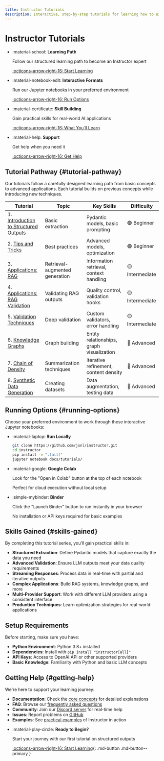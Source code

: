 ```yaml
---
title: Instructor Tutorials
description: Interactive, step-by-step tutorials for learning how to use Instructor effectively
---
```


# Instructor Tutorials

<div class="grid cards" markdown>

- :material-school: **Learning Path**

    Follow our structured learning path to become an Instructor expert

    [:octicons-arrow-right-16: Start Learning](#tutorial-pathway)

- :material-notebook-edit: **Interactive Formats**

    Run our Jupyter notebooks in your preferred environment

    [:octicons-arrow-right-16: Run Options](#running-options)

- :material-certificate: **Skill Building**

    Gain practical skills for real-world AI applications

    [:octicons-arrow-right-16: What You'll Learn](#skills-gained)

- :material-help: **Support**

    Get help when you need it

    [:octicons-arrow-right-16: Get Help](#getting-help)

</div>

## Tutorial Pathway {#tutorial-pathway}

Our tutorials follow a carefully designed learning path from basic concepts to advanced applications. Each tutorial builds on previous concepts while introducing new techniques.

| Tutorial | Topic | Key Skills | Difficulty |
|----------|-------|------------|------------|
| 1. [Introduction to Structured Outputs](./1-introduction.ipynb) | Basic extraction | Pydantic models, basic prompting | 🟢 Beginner |
| 2. [Tips and Tricks](./2-tips.ipynb) | Best practices | Advanced models, optimization | 🟢 Beginner |
| 3. [Applications: RAG](./3-0-applications-rag.ipynb) | Retrieval-augmented generation | Information retrieval, context handling | 🟡 Intermediate |
| 4. [Applications: RAG Validation](./3-1-validation-rag.ipynb) | Validating RAG outputs | Quality control, validation hooks | 🟡 Intermediate |
| 5. [Validation Techniques](./4-validation.ipynb) | Deep validation | Custom validators, error handling | 🟡 Intermediate |
| 6. [Knowledge Graphs](./5-knowledge-graphs.ipynb) | Graph building | Entity relationships, graph visualization | 🔴 Advanced |
| 7. [Chain of Density](./6-chain-of-density.ipynb) | Summarization techniques | Iterative refinement, content density | 🔴 Advanced |
| 8. [Synthetic Data Generation](./7-synthetic-data-generation.ipynb) | Creating datasets | Data augmentation, testing data | 🔴 Advanced |

## Running Options {#running-options}

Choose your preferred environment to work through these interactive Jupyter notebooks:

<div class="grid cards" markdown>

- :material-laptop: **Run Locally**

    ```bash
    git clone https://github.com/jxnl/instructor.git
    cd instructor
    pip install -e ".[all]"
    jupyter notebook docs/tutorials/
    ```

- :material-google: **Google Colab**

    Look for the "Open in Colab" button at the top of each notebook

    Perfect for cloud execution without local setup

- :simple-mybinder: **Binder**

    Click the "Launch Binder" button to run instantly in your browser

    No installation or API keys required for basic examples

</div>

## Skills Gained {#skills-gained}

By completing this tutorial series, you'll gain practical skills in:

- **Structured Extraction**: Define Pydantic models that capture exactly the data you need
- **Advanced Validation**: Ensure LLM outputs meet your data quality requirements
- **Streaming Responses**: Process data in real-time with partial and iterative outputs
- **Complex Applications**: Build RAG systems, knowledge graphs, and more
- **Multi-Provider Support**: Work with different LLM providers using a consistent interface
- **Production Techniques**: Learn optimization strategies for real-world applications

## Setup Requirements

Before starting, make sure you have:

- **Python Environment**: Python 3.8+ installed
- **Dependencies**: Install with `pip install "instructor[all]"`
- **API Keys**: Access to OpenAI API or other supported providers
- **Basic Knowledge**: Familiarity with Python and basic LLM concepts

## Getting Help {#getting-help}

We're here to support your learning journey:

- **Documentation**: Check the [core concepts](../concepts/index.md) for detailed explanations
- **FAQ**: Browse our [frequently asked questions](../faq.md)
- **Community**: Join our [Discord server](https://discord.gg/bD9YE9JArw) for real-time help
- **Issues**: Report problems on [GitHub](https://github.com/jxnl/instructor/issues)
- **Examples**: See [practical examples](../examples/index.md) of Instructor in action

<div class="grid cards" markdown>

- :material-play-circle: **Ready to Begin?**

    Start your journey with our first tutorial on structured outputs

    [:octicons-arrow-right-16: Start Learning](./1-introduction.ipynb){: .md-button .md-button--primary }

</div>

